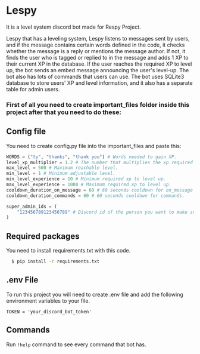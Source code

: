 # Lespy
It is a level system discord bot made for Respy Project.

Lespy that has a leveling system, Lespy listens to messages sent by users, and if the message contains certain words defined in the code, it checks whether the message is a reply or mentions the message author. If not, it finds the user who is tagged or replied to in the message and adds 1 XP to their current XP in the database. If the user reaches the required XP to level up, the bot sends an embed message announcing the user's level-up. The bot also has lots of commands that users can use. The bot uses SQLite3 database to store users' XP and level information, and it also has a separate table for admin users.

### First of all you need to create important_files folder inside this project after that you need to do these:

## Config file
You need to create config.py file into the important_files and paste this:
```python
WORDS = ("ty", "thanks", "thank you") # Words needed to gain XP.
level_xp_multiplier = 1.2 # The number that multiplies the xp required when leveling up.
max_level = 500 # Maximum reachable level.
min_level = 1 # Minimum adjustable level.
min_level_experience = 10 # Minimum required xp to level up.
max_level_experience = 1000 # Maximum required xp to level up.
cooldown_duration_on_message = 60 # 60 seconds cooldown for on_message event.
cooldown_duration_commands = 60 # 60 seconds cooldown for commands.

super_admin_ids = (
    "123456789123456789" # Discord id of the person you want to make super admin.
)
```

## Required packages
You need to install requirements.txt with this code.
```bash
  $ pip install -r requirements.txt
```

## .env File
To run this project you will need to create .env file and add the following environment variables to your file.

`TOKEN = 'your_discord_bot_token'`

## Commands
Run `!help` command to see every command that bot has.
